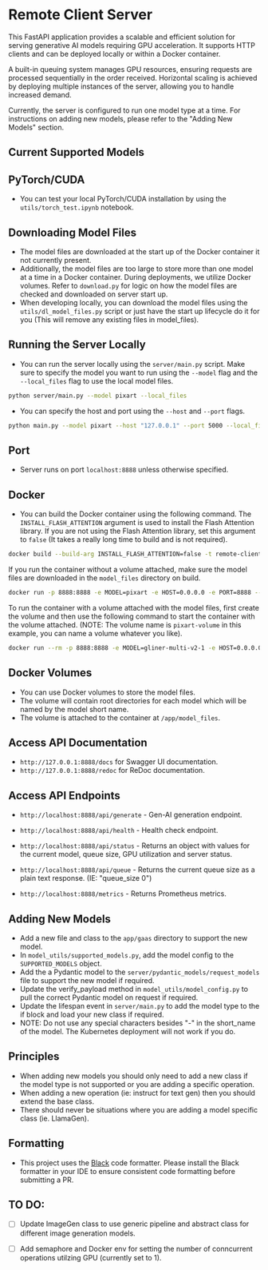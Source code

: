 # Remote Client Server

This FastAPI application provides a scalable and efficient solution for serving generative AI models requiring GPU acceleration. It supports HTTP clients and can be deployed locally or within a Docker container.

A built-in queuing system manages GPU resources, ensuring requests are processed sequentially in the order received. Horizontal scaling is achieved by deploying multiple instances of the server, allowing you to handle increased demand.

Currently, the server is configured to run one model type at a time. For instructions on adding new models, please refer to the "Adding New Models" section.

## Current Supported Models


## PyTorch/CUDA
- You can test your local PyTorch/CUDA installation by using the `utils/torch_test.ipynb` notebook.

## Downloading Model Files
- The model files are downloaded at the start up of the Docker container it not currently present.
- Additionally, the model files are too large to store more than one model at a time in a Docker container. During deployments, we utilize Docker volumes. Refer to `download.py` for logic on how the model files are checked and downloaded on server start up.
- When developing locally, you can download the model files using the `utils/dl_model_files.py` script or just have the start up lifecycle do it for you (This will remove any existing files in model_files).

## Running the Server Locally
- You can run the server locally using the `server/main.py` script. Make sure to specify the model you want to run using the `--model` flag and the `--local_files` flag to use the local model files.
```bash
python server/main.py --model pixart --local_files
```
- You can specify the host and port using the `--host` and `--port` flags.
```bash
python main.py --model pixart --host "127.0.0.1" --port 5000 --local_files
``` 

## Port 
- Server runs on port `localhost:8888` unless otherwise specified.

## Docker
- You can build the Docker container using the following command. The `INSTALL_FLASH_ATTENTION` argument is used to install the Flash Attention library. If you are not using the Flash Attention library, set this argument to `false` (It takes a really long time to build and is not required).
```bash
docker build --build-arg INSTALL_FLASH_ATTENTION=false -t remote-client-server .
```
If you run the container without a volume attached, make sure the model files are downloaded in the `model_files` directory on build.
```bash
docker run -p 8888:8888 -e MODEL=pixart -e HOST=0.0.0.0 -e PORT=8888 --gpus all --name remote-client-server remote-client-server
```

To run the container with a volume attached with the model files, first create the volume and then use the following command to start the container with the volume attached. (NOTE: The volume name is `pixart-volume` in this example, you can name a volume whatever you like).
```bash
docker run --rm -p 8888:8888 -e MODEL=gliner-multi-v2-1 -e HOST=0.0.0.0 -e PORT=8888 --gpus all --name remote-client-server -v pixart-volume:/app/model_files remote-client-server
```

## Docker Volumes
- You can use Docker volumes to store the model files.
- The volume will contain root directories for each model which will be named by the model short name.
- The volume is attached to the container at `/app/model_files`.

## Access API Documentation
- `http://127.0.0.1:8888/docs` for Swagger UI documentation.
- `http://127.0.0.1:8888/redoc` for ReDoc documentation.

## Access API Endpoints
- `http://localhost:8888/api/generate` - Gen-AI generation endpoint.

- `http://localhost:8888/api/health` - Health check endpoint.

- `http://localhost:8888/api/status` - Returns an object with values for the current model, queue size, GPU utilization and server status.

- `http://localhost:8888/api/queue` - Returns the current queue size as a plain text response. (IE: "queue_size 0")

- `http://localhost:8888/metrics` - Returns Prometheus metrics.


## Adding New Models
- Add a new file and class to the `app/gaas` directory to support the new model.
- In `model_utils/supported_models.py`, add the model config to the `SUPPORTED_MODELS` object.
- Add the a Pydantic model to the `server/pydantic_models/request_models` file to support the new model if required.
- Update the verify_payload method in `model_utils/model_config.py` to pull the correct Pydantic model on request if required.
- Update the lifespan event in `server/main.py` to add the model type to the if block and load your new class if required.
- NOTE: Do not use any special characters besides "-" in the short_name of the model. The Kubernetes deployment will not work if you do.

## Principles
- When adding new models you should only need to add a new class if the model type is not supported or you are adding a specific operation.
- When adding a new operation (ie: instruct for text gen) then you should extend the base class.
- There should never be situations where you are adding a model specific class (ie. LlamaGen).

## Formatting
- This project uses the [Black](https://black.readthedocs.io/en/stable/) code formatter. Please install the Black formatter in your IDE to ensure consistent code formatting before submitting a PR.

## TO DO:

- [ ] Update ImageGen class to use generic pipeline and abstract class for different image generation models.
- [ ] Add semaphore and Docker env for setting the number of conncurrent operations utilzing GPU (currently set to 1).

